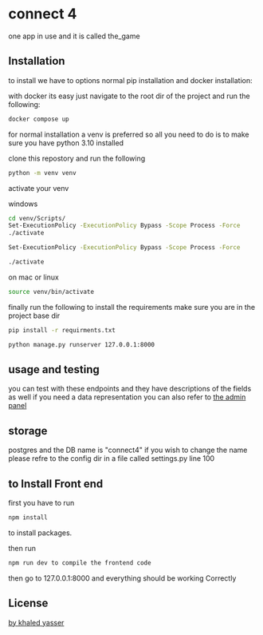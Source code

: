 # connect 4

one app in use and it is called the_game

## Installation

to install we have to options normal pip installation and docker installation:

with docker its easy just navigate to the root dir of the project and run the following:

```bash
docker compose up
```

for normal installation a venv is preferred so all you need to do is to make sure you have python 3.10 installed

clone this repostory and run the following

```bash
python -m venv venv
```

activate your venv

windows

```bash
cd venv/Scripts/
Set-ExecutionPolicy -ExecutionPolicy Bypass -Scope Process -Force
./activate
```

```bash
Set-ExecutionPolicy -ExecutionPolicy Bypass -Scope Process -Force
```

```bash
./activate
```

on mac or linux

```bash
source venv/bin/activate
```

finally run the following to install the requirements make sure you are in the project base dir

```bash
pip install -r requirments.txt
```

```bash
python manage.py runserver 127.0.0.1:8000
```

## usage and testing

you can test with these endpoints and they have descriptions of the fields as well if you need a data representation you can also refer to [the admin panel](http://127.0.0.1:8000/admin)

## storage

postgres and the DB name is "connect4"
if you wish to change the name please refre to the config dir in a file called settings.py line 100

## to Install Front end

first you have to run

```bash
npm install
```

to install packages.

then run

```bash
npm run dev to compile the frontend code
```

then go to 127.0.0.1:8000 and everything should be working Correctly

## License

[by khaled yasser](kikokhaled.u@gmail.com)
